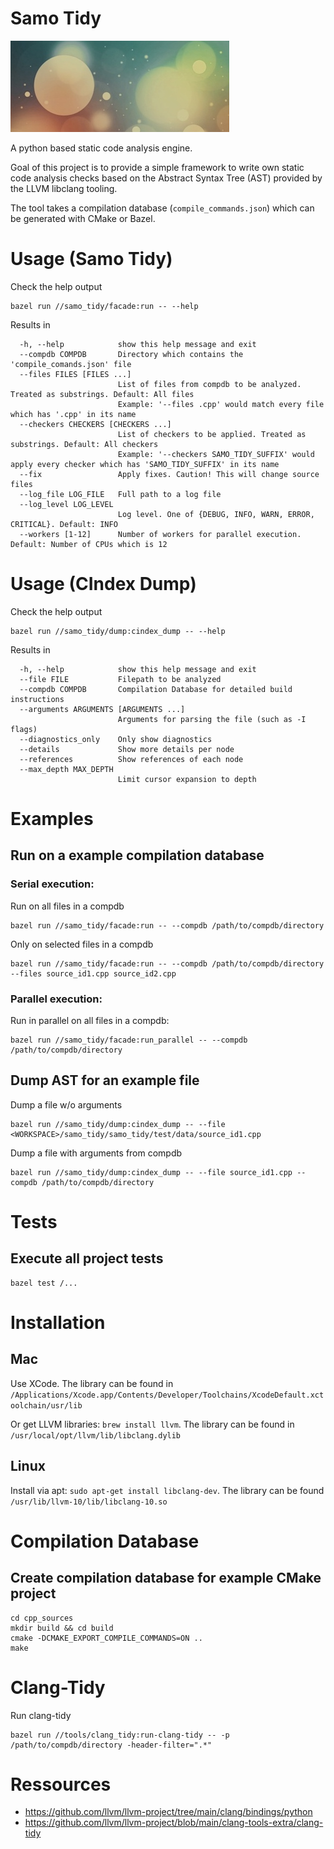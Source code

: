 # Samo Tidy
![samo_tidy](ressources/samo_tidy.jpg)

A python based static code analysis engine.

Goal of this project is to provide a simple framework to write own static code analysis checks based on the Abstract Syntax Tree (AST) provided by the LLVM libclang tooling.

The tool takes a compilation database (`compile_commands.json`) which can be generated with CMake or Bazel.

# Usage (Samo Tidy)
Check the help output
```
bazel run //samo_tidy/facade:run -- --help
```
Results in
```
  -h, --help            show this help message and exit
  --compdb COMPDB       Directory which contains the 'compile_comands.json' file
  --files FILES [FILES ...]
                        List of files from compdb to be analyzed. Treated as substrings. Default: All files
                        Example: '--files .cpp' would match every file which has '.cpp' in its name
  --checkers CHECKERS [CHECKERS ...]
                        List of checkers to be applied. Treated as substrings. Default: All checkers
                        Example: '--checkers SAMO_TIDY_SUFFIX' would apply every checker which has 'SAMO_TIDY_SUFFIX' in its name
  --fix                 Apply fixes. Caution! This will change source files
  --log_file LOG_FILE   Full path to a log file
  --log_level LOG_LEVEL
                        Log level. One of {DEBUG, INFO, WARN, ERROR, CRITICAL}. Default: INFO
  --workers [1-12]      Number of workers for parallel execution. Default: Number of CPUs which is 12
```

# Usage (CIndex Dump)
Check the help output
```
bazel run //samo_tidy/dump:cindex_dump -- --help
```
Results in
```
  -h, --help            show this help message and exit
  --file FILE           Filepath to be analyzed
  --compdb COMPDB       Compilation Database for detailed build instructions
  --arguments ARGUMENTS [ARGUMENTS ...]
                        Arguments for parsing the file (such as -I flags)
  --diagnostics_only    Only show diagnostics
  --details             Show more details per node
  --references          Show references of each node
  --max_depth MAX_DEPTH
                        Limit cursor expansion to depth
```

# Examples
## Run on a example compilation database
### Serial execution:
Run on all files in a compdb
```
bazel run //samo_tidy/facade:run -- --compdb /path/to/compdb/directory
```

Only on selected files in a compdb
```
bazel run //samo_tidy/facade:run -- --compdb /path/to/compdb/directory --files source_id1.cpp source_id2.cpp
```

### Parallel execution:
Run in parallel on all files in a compdb:
```
bazel run //samo_tidy/facade:run_parallel -- --compdb /path/to/compdb/directory
```

## Dump AST for an example file
Dump a file w/o arguments
```
bazel run //samo_tidy/dump:cindex_dump -- --file <WORKSPACE>/samo_tidy/samo_tidy/test/data/source_id1.cpp
```

Dump a file with arguments from compdb
```
bazel run //samo_tidy/dump:cindex_dump -- --file source_id1.cpp --compdb /path/to/compdb/directory
```

# Tests
## Execute all project tests
```
bazel test /...
```

# Installation
## Mac
Use XCode. The library can be found in `/Applications/Xcode.app/Contents/Developer/Toolchains/XcodeDefault.xctoolchain/usr/lib`

Or get LLVM libraries: `brew install llvm`. The library can be found in `/usr/local/opt/llvm/lib/libclang.dylib`

## Linux
Install via apt: `sudo apt-get install libclang-dev`. The library can be found `/usr/lib/llvm-10/lib/libclang-10.so`

# Compilation Database
## Create compilation database for example CMake project
```
cd cpp_sources
mkdir build && cd build
cmake -DCMAKE_EXPORT_COMPILE_COMMANDS=ON ..
make
```

# Clang-Tidy
Run clang-tidy
```
bazel run //tools/clang_tidy:run-clang-tidy -- -p /path/to/compdb/directory -header-filter=".*"
```

# Ressources
* https://github.com/llvm/llvm-project/tree/main/clang/bindings/python
* https://github.com/llvm/llvm-project/blob/main/clang-tools-extra/clang-tidy
